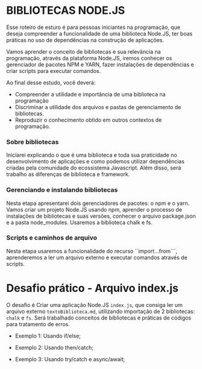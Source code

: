 # BIBLIOTECAS NODE.JS

Esse roteiro de esturo é para pessoas iniciantes na programação, que deseja compreender a funcionalidade de uma biblioteca Node.JS, ter boas práticas no uso de dependências na construção de aplicações. 
 
Vamos aprender o conceito de bibliotecas e sua relevância na programação, através da plataforma Node.JS, iremos conhecer os gerenciador de pacotes NPM e YARN, fazer instalações de dependências e criar scripts para executar comandos. 

Ao final desse estudo, você deverá: 

- Compreender a utilidade e importância de uma biblioteca na programação
- Discriminar a utilidade dos arquivos e pastas de gerenciamento de bibliotecas.
- Reproduzir o conhecimento obtido em outros contextos de programação.


### Sobre bibliotecas
 
Iniciarei explicando o que é uma biblioteca e toda sua praticidade no desenvolvimento de aplicações e como podemos utilizar dependências criadas pela comunidade do ecossistema Javascript. Além disso, será trabalho as diferenças de biblioteca e framework. 
 
### Gerenciando e instalando bibliotecas
 
Nesta etapa apresentarei dois gerenciadores de pacotes: o npm e o yarn.  Vamos criar um projeto Node.JS usando npm, aprender o processo de instalações de bibliotecas e suas versões, conhecer o arquivo package.json e a pasta node_modules. Usaremos a biblioteca chalk e fs.
 
### Scripts e caminhos de arquivo
 
Nesta etapa usaremos a funcionalidade do recurso ``import…from```, aprenderemos a ler um arquivo externo e executar comandos através de scripts. 

# Desafio prático - Arquivo index.js


O desafio é Criar uma aplicação Node.JS ``index.js``, que consiga ler um arquivo externo ``textoBiblioteca.md``, utilizando importação de 2 bibliotecas: ``chalk`` e ``fs``. Será trabalhado conceitos de bibliotecas e práticas de códigos para tratamento de erros. 

- Exemplo 1: Usando if/else;

- Exemplo 2: Usando then/catch;

- Exemplo 3: Usando try/catch e async/await; 






